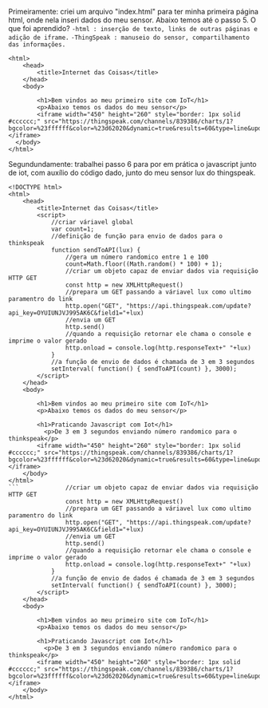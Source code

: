 Primeiramente: criei um arquivo "index.html" para ter minha primeira página html, onde nela inseri dados do meu sensor. Abaixo temos até o passo 5.
O que foi aprendido? 
`-html : inserção de texto, links de outras páginas e adição de iframe.`
`-ThingSpeak : manuseio do sensor, compartilhamento das informações.`

```<!DOCTYPE html>
<html>
	<head>
		<title>Internet das Coisas</title>
	</head>
	<body>

		<h1>Bem vindos ao meu primeiro site com IoT</h1>
		<p>Abaixo temos os dados do meu sensor</p>
		<iframe width="450" height="260" style="border: 1px solid #cccccc;" src="https://thingspeak.com/channels/839386/charts/1?bgcolor=%23ffffff&color=%23d62020&dynamic=true&results=60&type=line&update=15"></iframe>
  </body>
</html> 
```
Segundundamente: trabalhei passo 6 para por em prática o javascript junto de iot, com auxílio do código dado, junto do meu sensor lux do thingspeak.

```
<!DOCTYPE html>
<html>
	<head>
		<title>Internet das Coisas</title>
		<script>
			//criar váriavel global
			var count=1;
			//definição de função para envio de dados para o thinkspeak
			function sendToAPI(lux) {
				//gera um número randomico entre 1 e 100
				count=Math.floor((Math.random() * 100) + 1);
				//criar um objeto capaz de enviar dados via requisição HTTP GET
				const http = new XMLHttpRequest()
				//prepara um GET passando a váriavel lux como ultimo paramentro do link
				http.open("GET", "https://api.thingspeak.com/update?api_key=OYUIUNJVJ995AK6C&field1="+lux)
				//envia um GET
				http.send()
				//quando a requisição retornar ele chama o console e imprime o valor gerado
				http.onload = console.log(http.responseText+" "+lux)
			}   
			//a função de envio de dados é chamada de 3 em 3 segundos
			setInterval( function() { sendToAPI(count) }, 3000);        
		</script>
	</head>
	<body>

		<h1>Bem vindos ao meu primeiro site com IoT</h1>
		<p>Abaixo temos os dados do meu sensor</p>

  		<h1>Praticando Javascript com Iot</h1>
		  <p>De 3 em 3 segundos enviando número randomico para o thinkspeak</p>
  		<iframe width="450" height="260" style="border: 1px solid #cccccc;" src="https://thingspeak.com/channels/839386/charts/1?bgcolor=%23ffffff&color=%23d62020&dynamic=true&results=60&type=line&update=15"></iframe>
  	</body>
</html> 
```				//criar um objeto capaz de enviar dados via requisição HTTP GET
				const http = new XMLHttpRequest()
				//prepara um GET passando a váriavel lux como ultimo paramentro do link
				http.open("GET", "https://api.thingspeak.com/update?api_key=OYUIUNJVJ995AK6C&field1="+lux)
				//envia um GET
				http.send()
				//quando a requisição retornar ele chama o console e imprime o valor gerado
				http.onload = console.log(http.responseText+" "+lux)
			}   
			//a função de envio de dados é chamada de 3 em 3 segundos
			setInterval( function() { sendToAPI(count) }, 3000);        
		</script>
	</head>
	<body>

		<h1>Bem vindos ao meu primeiro site com IoT</h1>
		<p>Abaixo temos os dados do meu sensor</p>

  		<h1>Praticando Javascript com Iot</h1>
		  <p>De 3 em 3 segundos enviando número randomico para o thinkspeak</p>
  		<iframe width="450" height="260" style="border: 1px solid #cccccc;" src="https://thingspeak.com/channels/839386/charts/1?bgcolor=%23ffffff&color=%23d62020&dynamic=true&results=60&type=line&update=15"></iframe>
  	</body>
</html> 
```
